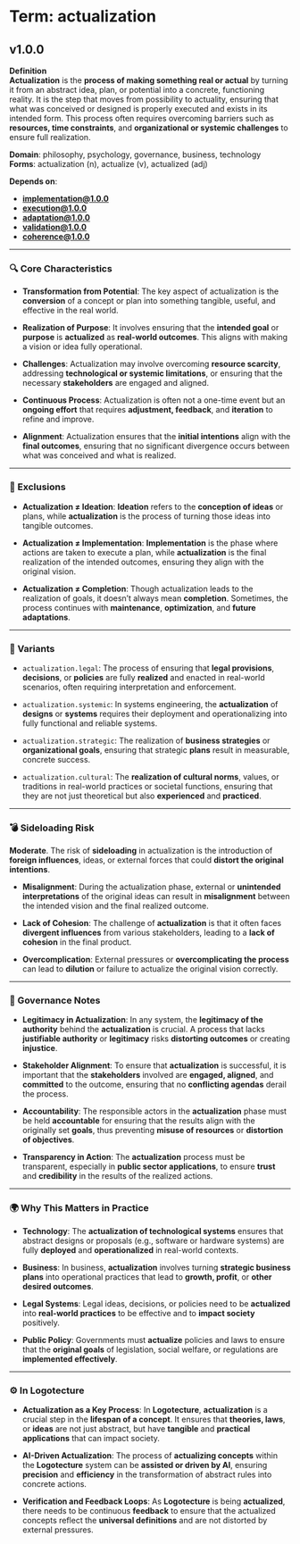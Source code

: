# Term: actualization

## v1.0.0

**Definition**  
**Actualization** is the **process of making something real or actual** by turning it from an abstract idea, plan, or potential into a concrete, functioning reality. It is the step that moves from possibility to actuality, ensuring that what was conceived or designed is properly executed and exists in its intended form. This process often requires overcoming barriers such as **resources, time constraints**, and **organizational or systemic challenges** to ensure full realization.

**Domain**: philosophy, psychology, governance, business, technology  
**Forms**: actualization (n), actualize (v), actualized (adj)

**Depends on**:  
- **implementation@1.0.0**  
- **execution@1.0.0**  
- **adaptation@1.0.0**  
- **validation@1.0.0**  
- **coherence@1.0.0**

---

### 🔍 Core Characteristics

- **Transformation from Potential**: The key aspect of actualization is the **conversion** of a concept or plan into something tangible, useful, and effective in the real world.

- **Realization of Purpose**: It involves ensuring that the **intended goal** or **purpose** is **actualized** as **real-world outcomes**. This aligns with making a vision or idea fully operational.

- **Challenges**: Actualization may involve overcoming **resource scarcity**, addressing **technological or systemic limitations**, or ensuring that the necessary **stakeholders** are engaged and aligned.

- **Continuous Process**: Actualization is often not a one-time event but an **ongoing effort** that requires **adjustment, feedback**, and **iteration** to refine and improve.

- **Alignment**: Actualization ensures that the **initial intentions** align with the **final outcomes**, ensuring that no significant divergence occurs between what was conceived and what is realized.

---

### 🚫 Exclusions

- **Actualization ≠ Ideation**: **Ideation** refers to the **conception of ideas** or plans, while **actualization** is the process of turning those ideas into tangible outcomes.

- **Actualization ≠ Implementation**: **Implementation** is the phase where actions are taken to execute a plan, while **actualization** is the final realization of the intended outcomes, ensuring they align with the original vision.

- **Actualization ≠ Completion**: Though actualization leads to the realization of goals, it doesn’t always mean **completion**. Sometimes, the process continues with **maintenance**, **optimization**, and **future adaptations**.

---

### 🔁 Variants

- `actualization.legal`: The process of ensuring that **legal provisions**, **decisions**, or **policies** are fully **realized** and enacted in real-world scenarios, often requiring interpretation and enforcement.

- `actualization.systemic`: In systems engineering, the **actualization** of **designs** or **systems** requires their deployment and operationalizing into fully functional and reliable systems.

- `actualization.strategic`: The realization of **business strategies** or **organizational goals**, ensuring that strategic **plans** result in measurable, concrete success.

- `actualization.cultural`: The **realization of cultural norms**, values, or traditions in real-world practices or societal functions, ensuring that they are not just theoretical but also **experienced** and **practiced**.

---

### 💣 Sideloading Risk

**Moderate**. The risk of **sideloading** in actualization is the introduction of **foreign influences**, ideas, or external forces that could **distort the original intentions**.

- **Misalignment**: During the actualization phase, external or **unintended interpretations** of the original ideas can result in **misalignment** between the intended vision and the final realized outcome.

- **Lack of Cohesion**: The challenge of **actualization** is that it often faces **divergent influences** from various stakeholders, leading to a **lack of cohesion** in the final product.

- **Overcomplication**: External pressures or **overcomplicating the process** can lead to **dilution** or failure to actualize the original vision correctly.

---

### 🔐 Governance Notes

- **Legitimacy in Actualization**: In any system, the **legitimacy of the authority** behind the **actualization** is crucial. A process that lacks **justifiable authority** or **legitimacy** risks **distorting outcomes** or creating **injustice**.

- **Stakeholder Alignment**: To ensure that **actualization** is successful, it is important that the **stakeholders** involved are **engaged, aligned**, and **committed** to the outcome, ensuring that no **conflicting agendas** derail the process.

- **Accountability**: The responsible actors in the **actualization** phase must be held **accountable** for ensuring that the results align with the originally set **goals**, thus preventing **misuse of resources** or **distortion of objectives**.

- **Transparency in Action**: The **actualization** process must be transparent, especially in **public sector applications**, to ensure **trust** and **credibility** in the results of the realized actions.

---

### 🌍 Why This Matters in Practice

- **Technology**: The **actualization of technological systems** ensures that abstract designs or proposals (e.g., software or hardware systems) are fully **deployed** and **operationalized** in real-world contexts.

- **Business**: In business, **actualization** involves turning **strategic business plans** into operational practices that lead to **growth, profit**, or **other desired outcomes**.

- **Legal Systems**: Legal ideas, decisions, or policies need to be **actualized** into **real-world practices** to be effective and to **impact society** positively.

- **Public Policy**: Governments must **actualize** policies and laws to ensure that the **original goals** of legislation, social welfare, or regulations are **implemented effectively**.

---

### ⚙️ In Logotecture

- **Actualization as a Key Process**: In **Logotecture**, **actualization** is a crucial step in the **lifespan of a concept**. It ensures that **theories, laws**, or **ideas** are not just abstract, but have **tangible** and **practical applications** that can impact society.

- **AI-Driven Actualization**: The process of **actualizing concepts** within the **Logotecture** system can be **assisted or driven by AI**, ensuring **precision** and **efficiency** in the transformation of abstract rules into concrete actions.

- **Verification and Feedback Loops**: As **Logotecture** is being **actualized**, there needs to be continuous **feedback** to ensure that the actualized concepts reflect the **universal definitions** and are not distorted by external pressures.
